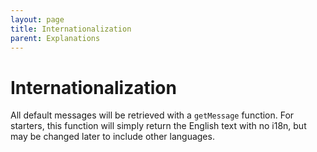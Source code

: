 ```yaml
---
layout: page
title: Internationalization
parent: Explanations
---
```


# Internationalization

All default messages will be retrieved with a `getMessage` function. For
starters, this function will simply return the English text with no i18n, but
may be changed later to include other languages.
